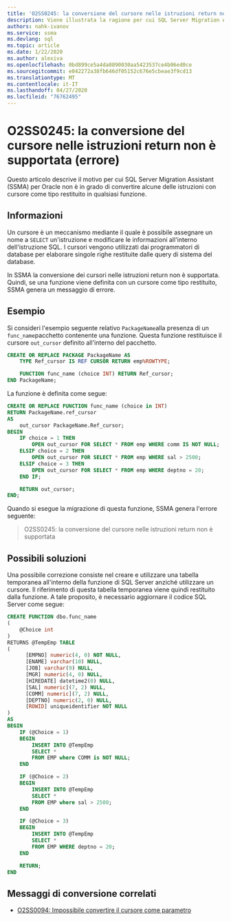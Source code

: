 ```yaml
---
title: 'O2SS0245: la conversione del cursore nelle istruzioni return non è supportata (errore)'
description: Viene illustrata la ragione per cui SQL Server Migration Assistant (SSMA) per Oracle non è in grado di convertire alcune delle istruzioni con cursore come tipo restituito in qualsiasi funzione.
authors: nahk-ivanov
ms.service: ssma
ms.devlang: sql
ms.topic: article
ms.date: 1/22/2020
ms.author: alexiva
ms.openlocfilehash: 0bd899ce5a4da0890030aa5423537ce4b06ed0ce
ms.sourcegitcommit: e042272a38fb646df05152c676e5cbeae3f9cd13
ms.translationtype: MT
ms.contentlocale: it-IT
ms.lasthandoff: 04/27/2020
ms.locfileid: "76762495"
---
```

# <a name="o2ss0245-cursor-conversion-in-return-statements-not-supported-error"></a>O2SS0245: la conversione del cursore nelle istruzioni return non è supportata (errore)

Questo articolo descrive il motivo per cui SQL Server Migration Assistant (SSMA) per Oracle non è in grado di convertire alcune delle istruzioni con cursore come tipo restituito in qualsiasi funzione.

## <a name="background"></a>Informazioni

Un cursore è un meccanismo mediante il quale è possibile assegnare un nome a `SELECT` un'istruzione e modificare le informazioni all'interno dell'istruzione SQL. I cursori vengono utilizzati dai programmatori di database per elaborare singole righe restituite dalle query di sistema del database.

In SSMA la conversione dei cursori nelle istruzioni return non è supportata. Quindi, se una funzione viene definita con un cursore come tipo restituito, SSMA genera un messaggio di errore.

## <a name="example"></a>Esempio

Si consideri l'esempio seguente relativo `PackageName`alla presenza di un `func_name`pacchetto contenente una funzione. Questa funzione restituisce il cursore `out_cursor` definito all'interno del pacchetto.

```sql
CREATE OR REPLACE PACKAGE PackageName AS
    TYPE Ref_cursor IS REF CURSOR RETURN emp%ROWTYPE;

    FUNCTION func_name (choice INT) RETURN Ref_cursor;
END PackageName;
```

La funzione è definita come segue:

```sql
CREATE OR REPLACE FUNCTION func_name (choice in INT)
RETURN PackageName.ref_cursor
AS
    out_cursor PackageName.Ref_cursor;
BEGIN
    IF choice = 1 THEN
        OPEN out_cursor FOR SELECT * FROM emp WHERE comm IS NOT NULL;
    ELSIF choice = 2 THEN
        OPEN out_cursor FOR SELECT * FROM emp WHERE sal > 2500;
    ELSIF choice = 3 THEN
        OPEN out_cursor FOR SELECT * FROM emp WHERE deptno = 20;
    END IF;

    RETURN out_cursor;
END;
```

Quando si esegue la migrazione di questa funzione, SSMA genera l'errore seguente:

> O2SS0245: la conversione del cursore nelle istruzioni return non è supportata

## <a name="possible-remedies"></a>Possibili soluzioni

Una possibile correzione consiste nel creare e utilizzare una tabella temporanea all'interno della funzione di SQL Server anziché utilizzare un cursore. Il riferimento di questa tabella temporanea viene quindi restituito dalla funzione. A tale proposito, è necessario aggiornare il codice SQL Server come segue:

```sql
CREATE FUNCTION dbo.func_name
(
    @Choice int
)
RETURNS @TempEmp TABLE
(
      [EMPNO] numeric(4, 0) NOT NULL,
      [ENAME] varchar(10) NULL,
      [JOB] varchar(9) NULL,
      [MGR] numeric(4, 0) NULL,
      [HIREDATE] datetime2(0) NULL,
      [SAL] numeric](7, 2) NULL,
      [COMM] numeric](7, 2) NULL,
      [DEPTNO] numeric(2, 0) NULL,
      [ROWID] uniqueidentifier NOT NULL
)
AS
BEGIN
    IF (@Choice = 1)
    BEGIN
        INSERT INTO @TempEmp
        SELECT *
        FROM EMP where COMM is NOT NULL;
    END

    IF (@Choice = 2)
    BEGIN
        INSERT INTO @TempEmp
        SELECT *
        FROM EMP where sal > 2500;
    END

    IF (@Choice = 3)
    BEGIN
        INSERT INTO @TempEmp
        SELECT *
        FROM EMP WHERE deptno = 20;
    END

    RETURN;
END
```

## <a name="related-conversion-messages"></a>Messaggi di conversione correlati

* [O2SS0094: Impossibile convertire il cursore come parametro](o2ss0094.md)
